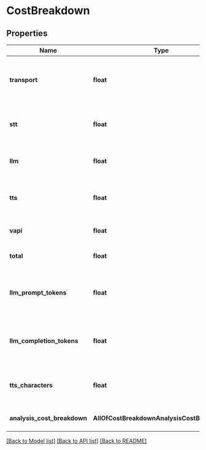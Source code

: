 # CostBreakdown

## Properties
Name | Type | Description | Notes
------------ | ------------- | ------------- | -------------
**transport** | **float** | This is the cost of the transport provider, like Twilio or Vonage. | [optional] 
**stt** | **float** | This is the cost of the speech-to-text service. | [optional] 
**llm** | **float** | This is the cost of the language model. | [optional] 
**tts** | **float** | This is the cost of the text-to-speech service. | [optional] 
**vapi** | **float** | This is the cost of Vapi. | [optional] 
**total** | **float** | This is the total cost of the call. | [optional] 
**llm_prompt_tokens** | **float** | This is the LLM prompt tokens used for the call. | [optional] 
**llm_completion_tokens** | **float** | This is the LLM completion tokens used for the call. | [optional] 
**tts_characters** | **float** | This is the TTS characters used for the call. | [optional] 
**analysis_cost_breakdown** | **AllOfCostBreakdownAnalysisCostBreakdown** | This is the cost of the analysis. | [optional] 

[[Back to Model list]](../README.md#documentation-for-models) [[Back to API list]](../README.md#documentation-for-api-endpoints) [[Back to README]](../README.md)

